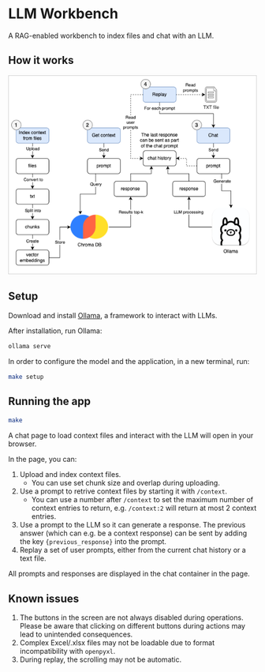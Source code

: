 # LLM Workbench

A RAG-enabled workbench to index files and chat with an LLM.

## How it works

![image](doc/app_flow.drawio.png)

## Setup

Download and install [Ollama](https://www.ollama.com), a framework to interact with LLMs.

After installation, run Ollama:

```bash
ollama serve
```

In order to configure the model and the application, in a new terminal, run:

```bash
make setup
```

## Running the app

```bash
make
```

A chat page to load context files and interact with the LLM will open in your browser.

In the page, you can:

1. Upload and index context files.
    - You can use set chunk size and overlap during uploading.
2. Use a prompt to retrive context files by starting it with `/context`.
    - You can use a number after `/context` to set the maximum number of context entries to return, e.g. `/context:2` will return at most 2 context entries.
3. Use a prompt to the LLM so it can generate a response. The previous answer (which can e.g. be a context response) can be sent by adding the key `{previous_response}` into the prompt.
4. Replay a set of user prompts, either from the current chat history or a text file.

All prompts and responses are displayed in the chat container in the page.

## Known issues

1. The buttons in the screen are not always disabled during operations. Please be aware that clicking on different buttons during actions may lead to unintended consequences.
2. Complex Excel/.xlsx files may not be loadable due to format incompatibility with `openpyxl`.
3. During replay, the scrolling may not be automatic.
